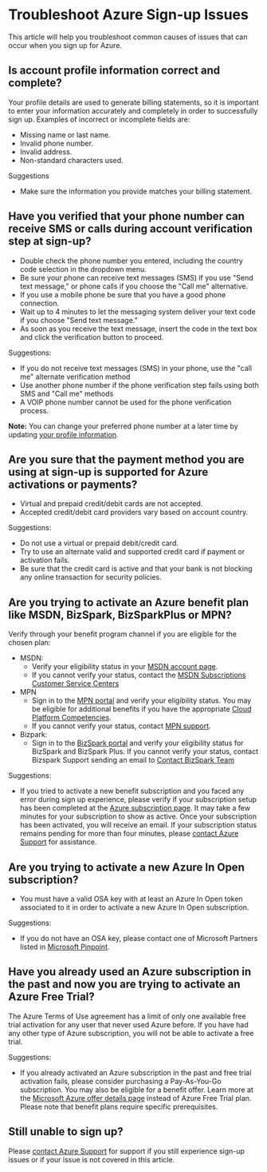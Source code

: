 <properties
	pageTitle="Troubleshoot Azure Sign-up Issues | Microsoft Azure"
	description="Troubleshoot common causes of issues that can occur when you sign up for Azure."
	services="billing"
	documentationCenter=""
	authors="jiangchen79"
	manager="felixwu"
	editor=""
	tags="top-support-issue"/>

<tags
	ms.service="billing"
	ms.workload="na"
	ms.tgt_pltfrm="ibiza"
	ms.devlang="na"
	ms.topic="article"
	ms.date="11/25/2015"
	ms.author="rgarodia"/>

# Troubleshoot Azure Sign-up Issues
This article will help you troubleshoot common causes of issues that can occur when you sign up for Azure.

## Is account profile information correct and complete?
Your profile details are used to generate billing statements, so it is important to enter your information accurately and completely in order to successfully sign up. Examples of incorrect or incomplete fields are:
- Missing name or last name.
- Invalid phone number.
- Invalid address.
- Non-standard characters used.

Suggestions
- Make sure the information you provide matches your billing statement.

## Have you verified that your phone number can receive SMS or calls during account verification step at sign-up?
- Double check the phone number you entered, including the country code selection in the dropdown menu.
- Be sure your phone can receive text messages (SMS) if you use "Send text message," or phone calls if you choose the "Call me" alternative.
- If you use a mobile phone be sure that you have a good phone connection.
- Wait up to 4 minutes to let the messaging system deliver your text code if you choose "Send text message."
- As soon as you receive the text message, insert the code in the text box and click the verification button to proceed.

Suggestions:
- If you do not receive text messages (SMS) in your phone, use the "call me" alternate verification method
- Use another phone number if the phone verification step fails using both SMS and "Call me" methods
- A VOIP phone number cannot be used for the phone verification process.

**Note:** You can change your preferred phone number at a later time by updating [your profile information](https://account.windowsazure.com/Profile).

## Are you sure that the payment method you are using at sign-up is supported for Azure activations or payments?
- Virtual and prepaid credit/debit cards are not accepted.
- Accepted credit/debit card providers vary based on account country.

Suggestions:
- Do not use a virtual or prepaid debit/credit card.
- Try to use an alternate valid and supported credit card if payment or activation fails.
- Be sure that the credit card is active and that your bank is not blocking any online transaction for security policies.

## Are you trying to activate an Azure benefit plan like MSDN, BizSpark, BizSparkPlus or MPN?
Verify through your benefit program channel if you are eligible for the chosen plan:
- MSDN:
  - Verify your eligibility status in your [MSDN account page](https://msdn.microsoft.com/subscriptions/manage/default.aspx).
  - If you cannot verify your status, contact the [MSDN Subscriptions Customer Service Centers](https://msdn.microsoft.com/subscriptions/contactus.aspx)
- MPN
  - Sign in to the [MPN portal](https://mspartner.microsoft.com/en/us/Pages/Locale.aspx) and verify your eligibility status. You may be eligible for additional benefits if you have the appropriate [Cloud Platform Competencies](https://mspartner.microsoft.com/en/us/pages/membership/cloud-platform-competency.aspx).
  - If you cannot verify your status, contact [MPN support](https://mspartner.microsoft.com/en/us/Pages/Support/Premium/contact-support.aspx).
- Bizpark:
  - Sign in to the [BizSpark portal](https://www.microsoft.com/bizspark/default.aspx#start-two) and verify your eligibility status for BizSpark and BizSpark Plus.
  If you cannot verify your status, contact Bizspark Support sending an email to [Contact BizSpark Team](mailto:bizspark@microsoft.com?subject=BizSpark%20Support&body=Thank%20you%20for%20contacting%20BizSpark.%20Please%20provide%20as%20much%20of%20the%20following%20information%20as%20possible,%20as%20it%20will%20help%20expedite%20our%20response%20to%20you.%0aContact%20name:%0aStartup%20name:%0aMicrosoft%20Account/Live%20ID:%0aSpecific%20description%20of%20issue%20experienced%20or%20question:%0a%0aThank%20you,%0a%0aThe%20BizSpark%20Team)

Suggestions:
- If you tried to activate a new benefit subscription and you faced any error during sign up experience, please verify if your subscription setup has been completed at the [Azure subscription page](http://account.windowsazure.com/Subscriptions). It may take a few minutes for your subscription to show as active. Once your subscription has been activated, you will receive an email. If your subscription status remains pending for more than four minutes, please [contact Azure Support](http://go.microsoft.com/fwlink/?linkid=544831&clcid=0x409) for assistance.

## Are you trying to activate a new Azure In Open subscription?
- You must have a valid OSA key with at least an Azure In Open token associated to it in order to activate a new Azure In Open subscription.

Suggestions:
- If you do not have an OSA key, please contact one of Microsoft Partners listed in [Microsoft Pinpoint](http://pinpoint.microsoft.com/).

## Have you already used an Azure subscription in the past and now you are trying to activate an Azure Free Trial?
The Azure Terms of Use agreement has a limit of only one available free trial activation for any user that never used Azure before. If you have had any other type of Azure subscription, you will not be able to activate a free trial.

Suggestions:
- If you already activated an Azure subscription in the past and free trial activation fails, please consider purchasing a Pay-As-You-Go subscription. You may also be eligible for a benefit offer. Learn more at the [Microsoft Azure offer details page](https://azure.microsoft.com/support/legal/offer-details/) instead of Azure Free Trial plan. Please note that benefit plans require specific prerequisites.

## Still unable to sign up?
Please [contact Azure Support](http://go.microsoft.com/fwlink/?linkid=544831&clcid=0x409) for support if you still experience sign-up issues or if your issue is not covered in this article.

